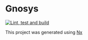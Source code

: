 # Gnosys

[![Lint, test and build](https://github.com/christodoulos/gnosys/actions/workflows/basicnxflow.yml/badge.svg)](https://github.com/christodoulos/gnosys/actions/workflows/basicnxflow.yml)

This project was generated using [Nx](https://nx.dev)
